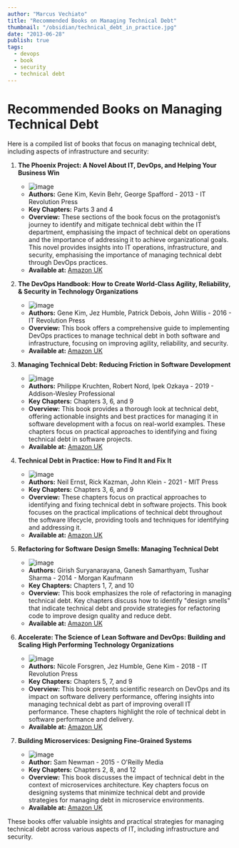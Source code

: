 ```yaml
---
author: "Marcus Vechiato"
title: "Recommended Books on Managing Technical Debt"
thumbnail: "/obsidian/technical_debt_in_practice.jpg"
date: "2013-06-28"
publish: true
tags: 
  - devops
  - book
  - security
  - technical debt
--- 
```



# Recommended Books on Managing Technical Debt

Here is a compiled list of books that focus on managing technical debt, including aspects of infrastructure and security:

1. **The Phoenix Project: A Novel About IT, DevOps, and Helping Your Business Win**
   - ![image](/obsidian/phoenix_project.jpg)
   - **Authors:** Gene Kim, Kevin Behr, George Spafford - 2013 - IT Revolution Press
   - **Key Chapters:** Parts 3 and 4
   - **Overview:** These sections of the book focus on the protagonist’s journey to identify and mitigate technical debt within the IT department, emphasising the impact of technical debt on operations and the importance of addressing it to achieve organizational goals. This novel provides insights into IT operations, infrastructure, and security, emphasising the importance of managing technical debt through DevOps practices.
   - **Available at:** [Amazon UK](https://www.amazon.co.uk/Phoenix-Project-DevOps-Helping-Business/dp/1942788290)

2. **The DevOps Handbook: How to Create World-Class Agility, Reliability, & Security in Technology Organizations**
   - ![image](/obsidian/devops_handbook.jpg)
   - **Authors:** Gene Kim, Jez Humble, Patrick Debois, John Willis - 2016 - IT Revolution Press
   - **Overview:** This book offers a comprehensive guide to implementing DevOps practices to manage technical debt in both software and infrastructure, focusing on improving agility, reliability, and security.
   - **Available at:** [Amazon UK](https://www.amazon.co.uk/DevOps-Handbook-World-Class-Reliability-Organizations/dp/1942788002)

4. **Managing Technical Debt: Reducing Friction in Software Development**
   - ![image](/obsidian/managing_technical_debt.jpg)
   - **Authors:** Philippe Kruchten, Robert Nord, Ipek Ozkaya - 2019 - Addison-Wesley Professional
   - **Key Chapters:** Chapters 3, 6, and 9
   - **Overview:** This book provides a thorough look at technical debt, offering actionable insights and best practices for managing it in software development with a focus on real-world examples. These chapters focus on practical approaches to identifying and fixing technical debt in software projects.
   - **Available at:** [Amazon UK](https://www.amazon.co.uk/Managing-Technical-Debt-Software-Engineering/dp/013564593X)

5. **Technical Debt in Practice: How to Find It and Fix It**
   - ![image](/obsidian/technical_debt_in_practice.jpg)
   - **Authors:** Neil Ernst, Rick Kazman, John Klein - 2021 - MIT Press
   - **Key Chapters:** Chapters 3, 6, and 9
   - **Overview:** These chapters focus on practical approaches to identifying and fixing technical debt in software projects. This book focuses on the practical implications of technical debt throughout the software lifecycle, providing tools and techniques for identifying and addressing it.
   - **Available at:** [Amazon UK](https://www.amazon.co.uk/Technical-Debt-Practice-Find-Fix/dp/0262045693)

6. **Refactoring for Software Design Smells: Managing Technical Debt**
   - ![image](/obsidian/refactoring_software_design_smells.jpg)
   - **Authors:** Girish Suryanarayana, Ganesh Samarthyam, Tushar Sharma - 2014 - Morgan Kaufmann
   - **Key Chapters:** Chapters 1, 7, and 10
   - **Overview:** This book emphasizes the role of refactoring in managing technical debt. Key chapters discuss how to identify "design smells" that indicate technical debt and provide strategies for refactoring code to improve design quality and reduce debt.
   - **Available at:** [Amazon UK](https://www.amazon.co.uk/Refactoring-Software-Design-Smells-Managing/dp/0128013974)

7. **Accelerate: The Science of Lean Software and DevOps: Building and Scaling High Performing Technology Organizations** 
   - ![image](/obsidian/book_accelerate.jpg)
   - **Authors:** Nicole Forsgren, Jez Humble, Gene Kim - 2018 - IT Revolution Press
   - **Key Chapters:** Chapters 5, 7, and 9
   - **Overview:** This book presents scientific research on DevOps and its impact on software delivery performance, offering insights into managing technical debt as part of improving overall IT performance. These chapters highlight the role of technical debt in software performance and delivery.
   - **Available at:** [Amazon UK](https://www.amazon.co.uk/Accelerate-Software-Performing-Technology-Organizations/dp/1942788339)

9. **Building Microservices: Designing Fine-Grained Systems**
   - ![image](/obsidian/building_microservices.jpg)
   - **Author:** Sam Newman - 2015 - O'Reilly Media
   - **Key Chapters:** Chapters 2, 8, and 12
   - **Overview:** This book discusses the impact of technical debt in the context of microservices architecture. Key chapters focus on designing systems that minimize technical debt and provide strategies for managing debt in microservice environments.
   - **Available at:** [Amazon UK](https://www.amazon.co.uk/Building-Microservices-Sam-Newman/dp/1491950358)

These books offer valuable insights and practical strategies for managing technical debt across various aspects of IT, including infrastructure and security.
